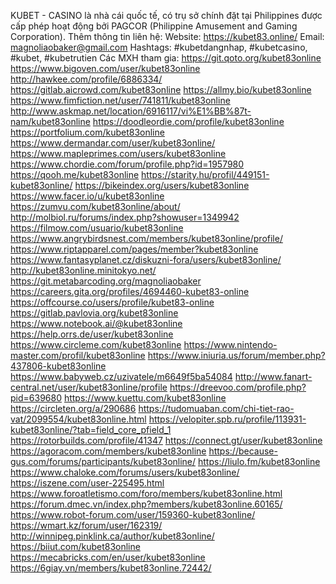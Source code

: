 KUBET - CASINO là nhà cái quốc tế, có trụ sở chính đặt tại Philippines được cấp phép hoạt động bởi PAGCOR (Philippine Amusement and Gaming Corporation).
Thêm thông tin liên hệ:
Website: https://kubet83.online/
Email: magnoliaobaker@gmail.com
Hashtags: #kubetdangnhap, #kubetcasino, #kubet, #kubetrutien
Các MXH tham gia:
https://git.qoto.org/kubet83online
https://www.bigoven.com/user/kubet83online
http://hawkee.com/profile/6886334/
https://gitlab.aicrowd.com/kubet83online
https://allmy.bio/kubet83online
https://www.fimfiction.net/user/741811/kubet83online
http://www.askmap.net/location/6916117/vi%E1%BB%87t-nam/kubet83online
https://doodleordie.com/profile/kubet83online
https://portfolium.com/kubet83online
https://www.dermandar.com/user/kubet83online/
https://www.mapleprimes.com/users/kubet83online
https://www.chordie.com/forum/profile.php?id=1957980
https://qooh.me/kubet83online
https://starity.hu/profil/449151-kubet83online/
https://bikeindex.org/users/kubet83online
https://www.facer.io/u/kubet83online
https://zumvu.com/kubet83online/about/
http://molbiol.ru/forums/index.php?showuser=1349942
https://filmow.com/usuario/kubet83online
https://www.angrybirdsnest.com/members/kubet83online/profile/
https://www.riptapparel.com/pages/member?kubet83online
https://www.fantasyplanet.cz/diskuzni-fora/users/kubet83online/
http://kubet83online.minitokyo.net/
https://git.metabarcoding.org/magnoliaobaker
https://careers.gita.org/profiles/4694460-kubet83-online
https://offcourse.co/users/profile/kubet83-online
https://gitlab.pavlovia.org/kubet83online
https://www.notebook.ai/@kubet83online
https://help.orrs.de/user/kubet83online
https://www.circleme.com/kubet83online
https://www.nintendo-master.com/profil/kubet83online
https://www.iniuria.us/forum/member.php?437806-kubet83online
https://www.babyweb.cz/uzivatele/m6649f5ba54084
http://www.fanart-central.net/user/kubet83online/profile
https://dreevoo.com/profile.php?pid=639680
https://www.kuettu.com/kubet83online
https://circleten.org/a/290686
https://tudomuaban.com/chi-tiet-rao-vat/2099554/kubet83online.html
https://velopiter.spb.ru/profile/113931-kubet83online/?tab=field_core_pfield_1
https://rotorbuilds.com/profile/41347
https://connect.gt/user/kubet83online
https://agoracom.com/members/kubet83online
https://because-gus.com/forums/participants/kubet83online/
https://liulo.fm/kubet83online
https://www.chaloke.com/forums/users/kubet83online/
https://iszene.com/user-225495.html
https://www.foroatletismo.com/foro/members/kubet83online.html
https://forum.dmec.vn/index.php?members/kubet83online.60165/
https://www.robot-forum.com/user/159360-kubet83online/
https://wmart.kz/forum/user/162319/
http://winnipeg.pinklink.ca/author/kubet83online/
https://biiut.com/kubet83online
https://mecabricks.com/en/user/kubet83online
https://6giay.vn/members/kubet83online.72442/
